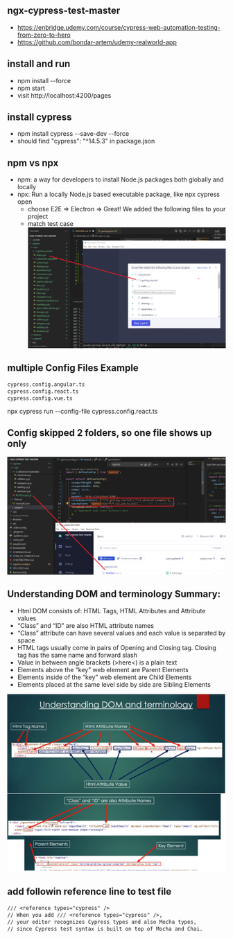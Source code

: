 ## ngx-cypress-test-master 
- https://enbridge.udemy.com/course/cypress-web-automation-testing-from-zero-to-hero
- https://github.com/bondar-artem/udemy-realworld-app

## install and run
- npm install --force
- npm start
- visit http://localhost:4200/pages
## install cypress
- npm install cypress --save-dev --force
- should find "cypress": "^14.5.3" in package.json

## npm vs npx
- npm: a way for developers to install Node.js packages both globally and locally
- npx: Run a locally Node.js based executable package, like npx cypress open
  - choose E2E => Electron => Great! We added the following files to your project
  - match test case
    ![Test cases](Readme/MatchTestCase.png)

## multiple Config Files Example
```
cypress.config.angular.ts
cypress.config.react.ts
cypress.config.vue.ts
```
npx cypress run --config-file cypress.config.react.ts

## Config skipped 2 folders, so one file shows up only
![Skip folders](Readme/SkipFolders.png)

## Understanding DOM and terminology Summary:
- Html DOM consists of: HTML Tags, HTML Attributes and Attribute values
- “Class” and “ID” are also HTML attribute names
- “Class” attribute can have several values and each value is separated by space
- HTML tags usually come in pairs of Opening and Closing tag. Closing tag has the same name and forward slash
- Value in between angle brackets (>here<) is a plain text
- Elements above the “key” web element are Parent Elements
- Elements inside of the “key” web element are Child Elements
- Elements placed at the same level side by side are Sibling Elements

![Web Elements](Readme/WebElements.png)

## add followin reference line to test file
```
/// <reference types="cypress" />
// When you add /// <reference types="cypress" />, 
// your editor recognizes Cypress types and also Mocha types,
// since Cypress test syntax is built on top of Mocha and Chai.
```

